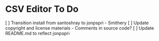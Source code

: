#  CSV Editor To Do

[ ]  Transition install from santoshray to jonpspri - Smithery
[ ]  Update copyright and license materials - Comments in source code?
[ ]  Update README.md to reflect jonpspri

